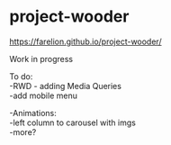 # project-wooder
https://farelion.github.io/project-wooder/

Work in progress

To do:</br>
  -RWD - adding Media Queries </br>
  -add mobile menu
  
  -Animations:</br>
    -left column to carousel with imgs</br>
    -more?</br>
